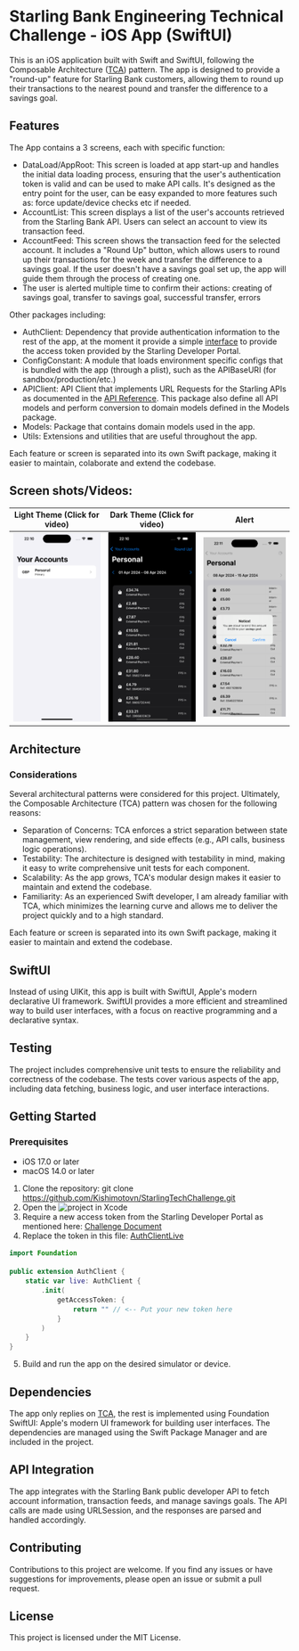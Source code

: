 # Starling Bank Engineering Technical Challenge - iOS App (SwiftUI)

This is an iOS application built with Swift and SwiftUI, following the Composable Architecture ([TCA](https://github.com/pointfreeco/swift-composable-architecture)) pattern. The app is designed to provide a "round-up" feature for Starling Bank customers, allowing them to round up their transactions to the nearest pound and transfer the difference to a savings goal.

## Features

The App contains a 3 screens, each with specific function:

- DataLoad/AppRoot: This screen is loaded at app start-up and handles the initial data loading process, ensuring that the user's authentication token is valid and can be used to make API calls. It's designed as the entry point for the user, can be easy expanded to more features such as: force update/device checks etc if needed.
- AccountList: This screen displays a list of the user's accounts retrieved from the Starling Bank API. Users can select an account to view its transaction feed.
- AccountFeed: This screen shows the transaction feed for the selected account. It includes a "Round Up" button, which allows users to round up their transactions for the week and transfer the difference to a savings goal. If the user doesn't have a savings goal set up, the app will guide them through the process of creating one.
- The user is alerted multiple time to confirm their actions: creating of savings goal, transfer to savings goal, successful transfer, errors

Other packages including:

- AuthClient: Dependency that provide authentication information to the rest of the app, at the moment it provide a simple [interface](Sources/AuthClient/AuthClientLive.swift) to provide the access token provided by the Starling Developer Portal.
- ConfigConstant: A module that loads environment specific configs that is bundled with the app (through a plist), such as the APIBaseURl (for sandbox/production/etc.)
- APIClient: API Client that implements URL Requests for the Starling APIs as documented in the [API Reference](https://developer.starlingbank.com/docs#api-reference-1). This package also define all API models and perform conversion to domain models defined in the Models package.
- Models: Package that contains domain models used in the app.
- Utils: Extensions and utilities that are useful throughout the app.

Each feature or screen is separated into its own Swift package, making it easier to maintain, colaborate and extend the codebase.

## Screen shots/Videos:

| Light Theme (Click for video)                              | Dark Theme (Click for video)                            | Alert                      |
| ---------------------------------------------------------- | ------------------------------------------------------- | -------------------------- |
| [![light Theme](Assets/light.png)](Assets/light_small.mp4) | [![Dark Theme](Assets/dark.png)](Assets/dark_small.mp4) | ![alert](Assets/alert.png) |

## Architecture

### Considerations

Several architectural patterns were considered for this project.
Ultimately, the Composable Architecture (TCA) pattern was chosen for the following reasons:

- Separation of Concerns: TCA enforces a strict separation between state management, view rendering, and side effects (e.g., API calls, business logic operations).
- Testability: The architecture is designed with testability in mind, making it easy to write comprehensive unit tests for each component.
- Scalability: As the app grows, TCA's modular design makes it easier to maintain and extend the codebase.
- Familiarity: As an experienced Swift developer, I am already familiar with TCA, which minimizes the learning curve and allows me to deliver the project quickly and to a high standard.

Each feature or screen is separated into its own Swift package, making it easier to maintain and extend the codebase.

## SwiftUI

Instead of using UIKit, this app is built with SwiftUI, Apple's modern declarative UI framework. SwiftUI provides a more efficient and streamlined way to build user interfaces, with a focus on reactive programming and a declarative syntax.

## Testing

The project includes comprehensive unit tests to ensure the reliability and correctness of the codebase. The tests cover various aspects of the app, including data fetching, business logic, and user interface interactions.

## Getting Started

### Prerequisites

- iOS 17.0 or later
- macOS 14.0 or later

1. Clone the repository: git clone https://github.com/Kishimotovn/StarlingTechChallenge.git
2. Open the ![project](starling-ios/StarlingTechChallenge.xcodeproj) in Xcode
3. Require a new access token from the Starling Developer Portal as mentioned here: [Challenge Document](Assets/Starling_Bank_Engineering__Technical_Challenge.pdf)
4. Replace the token in this file: [AuthClientLive](Sources/AuthClient/AuthClientLive.swift)

```swift
import Foundation

public extension AuthClient {
    static var live: AuthClient {
        .init(
            getAccessToken: {
                return "" // <-- Put your new token here
            }
        )
    }
}

```

5. Build and run the app on the desired simulator or device.

## Dependencies

The app only replies on [TCA](https://github.com/pointfreeco/swift-composable-architecture), the rest is implemented using Foundation
SwiftUI: Apple's modern UI framework for building user interfaces.
The dependencies are managed using the Swift Package Manager and are included in the project.

## API Integration

The app integrates with the Starling Bank public developer API to fetch account information, transaction feeds, and manage savings goals. The API calls are made using URLSession, and the responses are parsed and handled accordingly.

## Contributing

Contributions to this project are welcome. If you find any issues or have suggestions for improvements, please open an issue or submit a pull request.

## License

This project is licensed under the MIT License.
